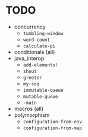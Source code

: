 # TODO

* concurrency
    * `tumbling-window`
    * `word-count`
    * `calculate-pi`
* conditionals (all)
* java_interop
    * `add-elements!`
    * `shout`
    * `greeter`
    * `my-seq`
    * `immutable-queue`
    * `mutable-queue`
    * `-main`
* macros (all)
* polymorphism
    * `configuration-from-env`
    * `configuration-from-map`

